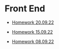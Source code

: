 # Front End

- [Homework 
20.09.22](https://olgaartemeva.github.io/BasicFE/20220920Michael/)

- [Homework 15.09.22](https://olgaartemeva.github.io/BasicFE/HW20220915/)

- [Homework 08.09.22](https://olgaartemeva.github.io/BasicFE/HW20220908/)


